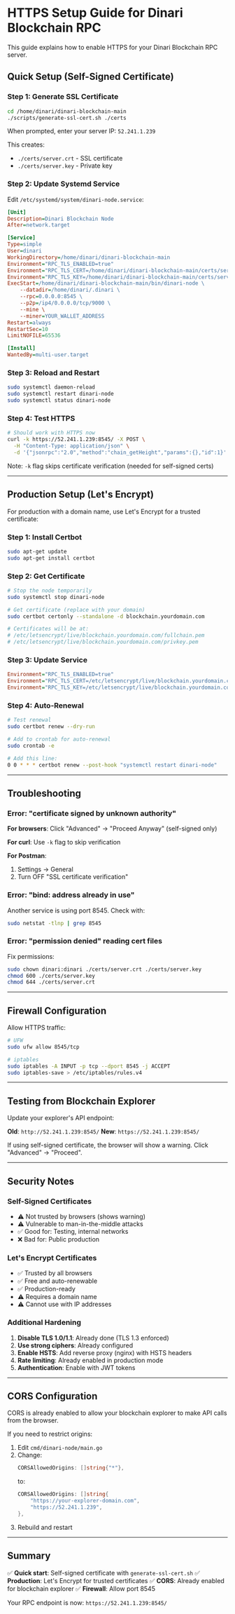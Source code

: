 # HTTPS Setup Guide for Dinari Blockchain RPC

This guide explains how to enable HTTPS for your Dinari Blockchain RPC server.

## Quick Setup (Self-Signed Certificate)

### Step 1: Generate SSL Certificate

```bash
cd /home/dinari/dinari-blockchain-main
./scripts/generate-ssl-cert.sh ./certs
```

When prompted, enter your server IP: `52.241.1.239`

This creates:
- `./certs/server.crt` - SSL certificate
- `./certs/server.key` - Private key

### Step 2: Update Systemd Service

Edit `/etc/systemd/system/dinari-node.service`:

```ini
[Unit]
Description=Dinari Blockchain Node
After=network.target

[Service]
Type=simple
User=dinari
WorkingDirectory=/home/dinari/dinari-blockchain-main
Environment="RPC_TLS_ENABLED=true"
Environment="RPC_TLS_CERT=/home/dinari/dinari-blockchain-main/certs/server.crt"
Environment="RPC_TLS_KEY=/home/dinari/dinari-blockchain-main/certs/server.key"
ExecStart=/home/dinari/dinari-blockchain-main/bin/dinari-node \
    --datadir=/home/dinari/.dinari \
    --rpc=0.0.0.0:8545 \
    --p2p=/ip4/0.0.0.0/tcp/9000 \
    --mine \
    --miner=YOUR_WALLET_ADDRESS
Restart=always
RestartSec=10
LimitNOFILE=65536

[Install]
WantedBy=multi-user.target
```

### Step 3: Reload and Restart

```bash
sudo systemctl daemon-reload
sudo systemctl restart dinari-node
sudo systemctl status dinari-node
```

### Step 4: Test HTTPS

```bash
# Should work with HTTPS now
curl -k https://52.241.1.239:8545/ -X POST \
  -H "Content-Type: application/json" \
  -d '{"jsonrpc":"2.0","method":"chain_getHeight","params":{},"id":1}'
```

Note: `-k` flag skips certificate verification (needed for self-signed certs)

---

## Production Setup (Let's Encrypt)

For production with a domain name, use Let's Encrypt for a trusted certificate:

### Step 1: Install Certbot

```bash
sudo apt-get update
sudo apt-get install certbot
```

### Step 2: Get Certificate

```bash
# Stop the node temporarily
sudo systemctl stop dinari-node

# Get certificate (replace with your domain)
sudo certbot certonly --standalone -d blockchain.yourdomain.com

# Certificates will be at:
# /etc/letsencrypt/live/blockchain.yourdomain.com/fullchain.pem
# /etc/letsencrypt/live/blockchain.yourdomain.com/privkey.pem
```

### Step 3: Update Service

```ini
Environment="RPC_TLS_ENABLED=true"
Environment="RPC_TLS_CERT=/etc/letsencrypt/live/blockchain.yourdomain.com/fullchain.pem"
Environment="RPC_TLS_KEY=/etc/letsencrypt/live/blockchain.yourdomain.com/privkey.pem"
```

### Step 4: Auto-Renewal

```bash
# Test renewal
sudo certbot renew --dry-run

# Add to crontab for auto-renewal
sudo crontab -e

# Add this line:
0 0 * * * certbot renew --post-hook "systemctl restart dinari-node"
```

---

## Troubleshooting

### Error: "certificate signed by unknown authority"

**For browsers**: Click "Advanced" → "Proceed Anyway" (self-signed only)

**For curl**: Use `-k` flag to skip verification

**For Postman**:
1. Settings → General
2. Turn OFF "SSL certificate verification"

### Error: "bind: address already in use"

Another service is using port 8545. Check with:
```bash
sudo netstat -tlnp | grep 8545
```

### Error: "permission denied" reading cert files

Fix permissions:
```bash
sudo chown dinari:dinari ./certs/server.crt ./certs/server.key
chmod 600 ./certs/server.key
chmod 644 ./certs/server.crt
```

---

## Firewall Configuration

Allow HTTPS traffic:

```bash
# UFW
sudo ufw allow 8545/tcp

# iptables
sudo iptables -A INPUT -p tcp --dport 8545 -j ACCEPT
sudo iptables-save > /etc/iptables/rules.v4
```

---

## Testing from Blockchain Explorer

Update your explorer's API endpoint:

**Old**: `http://52.241.1.239:8545/`
**New**: `https://52.241.1.239:8545/`

If using self-signed certificate, the browser will show a warning. Click "Advanced" → "Proceed".

---

## Security Notes

### Self-Signed Certificates
- ⚠️ Not trusted by browsers (shows warning)
- ⚠️ Vulnerable to man-in-the-middle attacks
- ✅ Good for: Testing, internal networks
- ❌ Bad for: Public production

### Let's Encrypt Certificates
- ✅ Trusted by all browsers
- ✅ Free and auto-renewable
- ✅ Production-ready
- ⚠️ Requires a domain name
- ⚠️ Cannot use with IP addresses

### Additional Hardening

1. **Disable TLS 1.0/1.1**: Already done (TLS 1.3 enforced)
2. **Use strong ciphers**: Already configured
3. **Enable HSTS**: Add reverse proxy (nginx) with HSTS headers
4. **Rate limiting**: Already enabled in production mode
5. **Authentication**: Enable with JWT tokens

---

## CORS Configuration

CORS is already enabled to allow your blockchain explorer to make API calls from the browser.

If you need to restrict origins:

1. Edit `cmd/dinari-node/main.go`
2. Change:
   ```go
   CORSAllowedOrigins: []string{"*"},
   ```
   to:
   ```go
   CORSAllowedOrigins: []string{
       "https://your-explorer-domain.com",
       "https://52.241.1.239",
   },
   ```
3. Rebuild and restart

---

## Summary

✅ **Quick start**: Self-signed certificate with `generate-ssl-cert.sh`
✅ **Production**: Let's Encrypt for trusted certificates
✅ **CORS**: Already enabled for blockchain explorer
✅ **Firewall**: Allow port 8545

Your RPC endpoint is now: `https://52.241.1.239:8545/`
